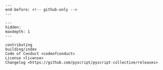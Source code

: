 ```{include} ../README.md
---
end-before: <!-- github-only -->
---
```

[license]: license
[contributor guide]: contributing

```{toctree}
---
hidden:
maxdepth: 1
---

contributing
building/index
Code of Conduct <codeofconduct>
License <license>
Changelog <https://github.com/pyscript/pyscript-collective/releases>
```
